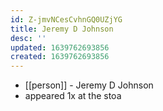 ```yaml
---
id: Z-jmvNCesCvhnGQ0UZjYG
title: Jeremy D Johnson
desc: ''
updated: 1639762693856
created: 1639762693856
---
```



- [[person]] - Jeremy D Johnson
- appeared 1x at the stoa
